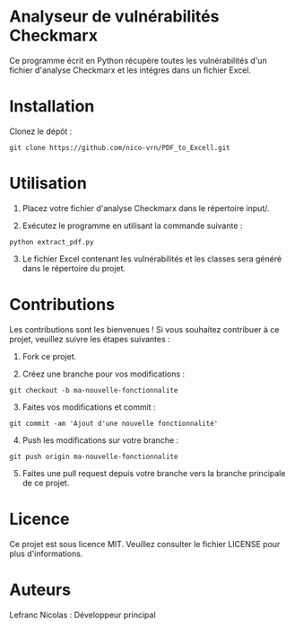 # Analyseur de vulnérabilités Checkmarx
Ce programme écrit en Python récupère toutes les vulnérabilités d'un fichier d'analyse Checkmarx et les intégres dans un fichier Excel.

# Installation
Clonez le dépôt :

```git clone https://github.com/nico-vrn/PDF_to_Excell.git ```

# Utilisation
1. Placez votre fichier d'analyse Checkmarx dans le répertoire input/.

2. Exécutez le programme en utilisant la commande suivante :

```python extract_pdf.py```

3. Le fichier Excel contenant les vulnérabilités et les classes sera généré dans le répertoire du projet.

# Contributions
Les contributions sont les bienvenues ! Si vous souhaitez contribuer à ce projet, veuillez suivre les étapes suivantes :

1. Fork ce projet.

2. Créez une branche pour vos modifications :

```git checkout -b ma-nouvelle-fonctionnalite```

3. Faites vos modifications et commit :

```git commit -am 'Ajout d'une nouvelle fonctionnalité'``` 

4. Push les modifications sur votre branche :

```git push origin ma-nouvelle-fonctionnalite```

5. Faites une pull request depuis votre branche vers la branche principale de ce projet.

# Licence
Ce projet est sous licence MIT. Veuillez consulter le fichier LICENSE pour plus d'informations.

# Auteurs
Lefranc Nicolas : Développeur principal
